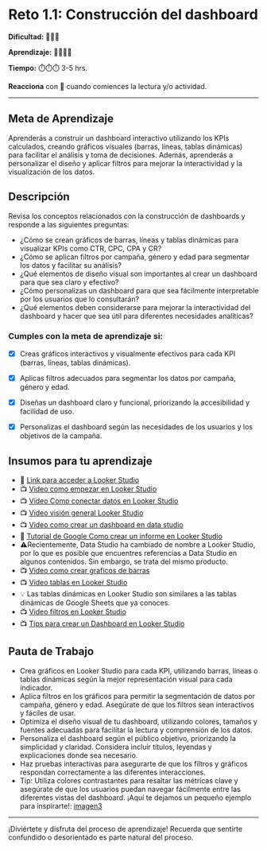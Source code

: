 # Reto 1.1: Construcción del dashboard


**Dificultad:** 🌻🌻🌻


**Aprendizaje:** 🍯🍯🍯🍯


**Tiempo:** ⏱️️⏱️️⏱️️ 3-5 hrs.


**Reacciona** con 👀 cuando comiences la lectura y/o actividad.


---


## Meta de Aprendizaje
Aprenderás a construir un dashboard interactivo utilizando los KPIs calculados, creando gráficos visuales (barras, líneas, tablas dinámicas) para facilitar el análisis y toma de decisiones. Además, aprenderás a personalizar el diseño y aplicar filtros para mejorar la interactividad y la visualización de los datos.


## Descripción
Revisa los conceptos relacionados con la construcción de dashboards y responde a las siguientes preguntas: 
- ¿Cómo se crean gráficos de barras, líneas y tablas dinámicas para visualizar KPIs como CTR, CPC, CPA y CR? 
- ¿Cómo se aplican filtros por campaña, género y edad para segmentar los datos y facilitar su análisis? 
- ¿Qué elementos de diseño visual son importantes al crear un dashboard para que sea claro y efectivo? 
- ¿Cómo personalizas un dashboard para que sea fácilmente interpretable por los usuarios que lo consultarán? 
- ¿Qué elementos deben considerarse para mejorar la interactividad del dashboard y hacer que sea útil para diferentes necesidades analíticas?




### Cumples con la meta de aprendizaje si:
- [x] Creas gráficos interactivos y visualmente efectivos para cada KPI (barras, líneas, tablas dinámicas).
- [x] Aplicas filtros adecuados para segmentar los datos por campaña, género y edad.
- [x] Diseñas un dashboard claro y funcional, priorizando la accesibilidad y facilidad de uso.
- [x] Personalizas el dashboard según las necesidades de los usuarios y los objetivos de la campaña.




## Insumos para tu aprendizaje
- 🔗 [Link para acceder a Looker Studio](https://lookerstudio.google.com/navigation/reporting) </li><li>
📺 [Video como empezar en Looker Studio](https://www.youtube.com/watch?v=P5WLaeSQK7s&t=3s)
- 📺 [Video Como conectar datos en Looker Studio](https://www.loom.com/share/0cce98d5bbc7482ea421444e2f850cc1) 
- 📺 [Video visión general Looker Studio](https://www.loom.com/share/9c7505eb3c2a4612bdfb7c9d43c40051) 
- 📺 [Video como crear un dashboard en data studio](https://www.youtube.com/watch?v=Sprmb4W82sk)
- 📄 [Tutorial de Google Como crear un informe en Looker Studio](https://support.google.com/looker-studio/answer/6292570?hl=ES#zippy=%2Csecciones-de-este-art%C3%ADculo) 
- ⚠️Recientemente, Data Studio ha cambiado de nombre a Looker Studio, por lo que es posible que encuentres referencias a Data Studio en algunos contenidos. Sin embargo, se trata del mismo producto. 
- 📺 [Video como crear graficos de barras](https://www.youtube.com/watch?v=B3hPsl-8u3A)
- 📺 [Video tablas en Looker Studio](https://www.youtube.com/watch?v=7CLCz3PgJ5s)
- 💡 Las tablas dinámicas en Looker Studio son similares a las tablas dinámicas de Google Sheets que ya conoces. 
- 📺 [Video filtros en Looker Studio](https://www.youtube.com/watch?v=HZMZcNf1jdk) 
- 📺 [Tips para crear un Dashboard en Looker Studio](https://www.youtube.com/watch?v=DU0JFpO2Bcs)

## Pauta de Trabajo
- Crea gráficos en Looker Studio para cada KPI, utilizando barras, líneas o tablas dinámicas según la mejor representación visual para cada indicador. 
- Aplica filtros en los gráficos para permitir la segmentación de datos por campaña, género y edad. Asegúrate de que los filtros sean interactivos y fáciles de usar. 
- Optimiza el diseño visual de tu dashboard, utilizando colores, tamaños y fuentes adecuadas para facilitar la lectura y comprensión de los datos. 
- Personaliza el dashboard según el público objetivo, priorizando la simplicidad y claridad. Considera incluir títulos, leyendas y explicaciones donde sea necesario. 
- Haz pruebas interactivas para asegurarte de que los filtros y gráficos respondan correctamente a las diferentes interacciones. 
- Tip: Utiliza colores contrastantes para resaltar las métricas clave y asegúrate de que los usuarios puedan navegar fácilmente entre las diferentes vistas del dashboard.
¡Aquí te dejamos un pequeño ejemplo para inspirarte!:
[imagen3](https://drive.google.com/uc?id=1u25D1K9TmYPzfkfkZx1HfBTcMXB30I6m)
---


¡Diviértete y disfruta del proceso de aprendizaje! Recuerda que sentirte confundido o desorientado es parte natural del proceso.
